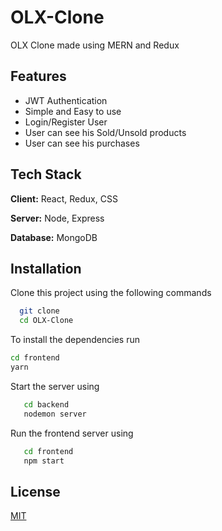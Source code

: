 # OLX-Clone

OLX Clone made using MERN and Redux 



## Features

- JWT Authentication
- Simple and Easy to use
- Login/Register User
- User can see his Sold/Unsold products
- User can see his purchases


## Tech Stack

**Client:** React, Redux, CSS

**Server:** Node, Express

**Database:**  MongoDB

## Installation

Clone this project using the following commands

```bash
  git clone
  cd OLX-Clone
```
To install the dependencies run
```bash
cd frontend
yarn
```
Start the server using 
```bash
   cd backend
   nodemon server
```
Run the frontend server using 
```bash
   cd frontend
   npm start
```

## License

[MIT](https://choosealicense.com/licenses/mit/)

